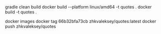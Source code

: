 
gradle clean build
docker build --platform linux/amd64 -t quotes . 
docker build -t quotes . 

docker images
docker tag 66b32bfa73cb zhkvaleksey/quotes:latest
docker push zhkvaleksey/quotes
